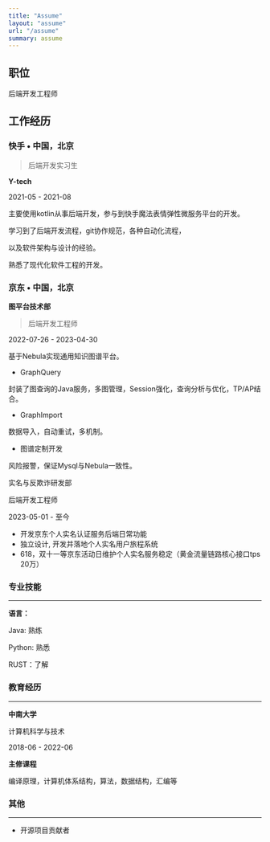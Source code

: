 ```yaml
---
title: "Assume"
layout: "assume"
url: "/assume"
summary: assume
---
```


## 职位

后端开发工程师

## 工作经历

### **快手** • 中国，北京

> 后端开发实习生

**Y-tech**

2021-05 - 2021-08

主要使用kotlin从事后端开发，参与到快手魔法表情弹性微服务平台的开发。

学习到了后端开发流程，git协作规范，各种自动化流程，

以及软件架构与设计的经验。

熟悉了现代化软件工程的开发。

### **京东** • 中国，北京

**图平台技术部**

> 后端开发工程师

2022-07-26 - 2023-04-30

基于Nebula实现通用知识图谱平台。

- GraphQuery

封装了图查询的Java服务，多图管理，Session强化，查询分析与优化，TP/AP结合。

- GraphImport

数据导入，自动重试，多机制。

- 图谱定制开发

风险报警，保证Mysql与Nebula一致性。

实名与反欺诈研发部

后端开发工程师

2023-05-01 - 至今

- 开发京东个人实名认证服务后端日常功能
- 独立设计, 开发并落地个人实名用户旅程系统
- 618，双十一等京东活动日维护个人实名服务稳定（黄金流量链路核心接口tps 20万）


### 专业技能

---

**语言：**

Java: 熟练

Python: 熟悉

RUST：了解


### 教育经历

---

**中南大学**

计算机科学与技术

2018-06 - 2022-06

**主修课程**

编译原理，计算机体系结构，算法，数据结构，汇编等

### 其他

---

- 开源项目贡献者
